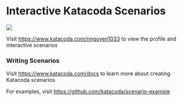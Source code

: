 # Interactive Katacoda Scenarios

[![](http://shields.katacoda.com/katacoda/nnguyen1033/count.svg)](https://www.katacoda.com/nnguyen1033 "Get your profile on Katacoda.com")

Visit https://www.katacoda.com/nnguyen1033 to view the profile and interactive scenarios

### Writing Scenarios
Visit https://www.katacoda.com/docs to learn more about creating Katacoda scenarios

For examples, visit https://github.com/katacoda/scenario-example
